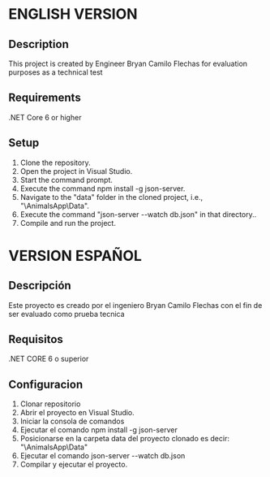 # ENGLISH VERSION

## Description
This project is created by Engineer Bryan Camilo Flechas for evaluation purposes as a technical test

## Requirements
.NET Core 6 or higher

## Setup
1. Clone the repository.
2. Open the project in Visual Studio.
3. Start the command prompt.
4. Execute the command npm install -g json-server.
5. Navigate to the "data" folder in the cloned project, i.e., "\AnimalsApp\Data".
6. Execute the command "json-server --watch db.json" in that directory..
7. Compile and run the project.

# VERSION ESPAÑOL 

## Descripción

Este proyecto es creado por el ingeniero Bryan Camilo Flechas con el fin de ser evaluado como prueba tecnica 

## Requisitos
 .NET CORE 6 o superior

## Configuracion
1. Clonar repositorio
2. Abrir el proyecto en Visual Studio.
3. Iniciar la consola de comandos 
4. Ejecutar el comando npm install -g json-server
5. Posicionarse en la carpeta data del proyecto clonado es decir: "\AnimalsApp\Data"
6. Ejecutar el comando json-server --watch db.json
7. Compilar y ejecutar el proyecto.